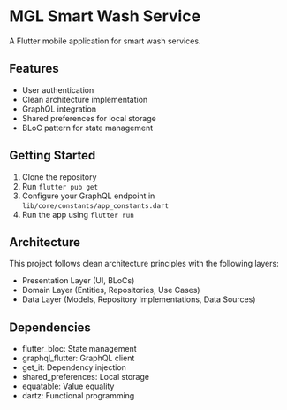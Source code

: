 # MGL Smart Wash Service

A Flutter mobile application for smart wash services.

## Features

- User authentication
- Clean architecture implementation
- GraphQL integration
- Shared preferences for local storage
- BLoC pattern for state management

## Getting Started

1. Clone the repository
2. Run `flutter pub get`
3. Configure your GraphQL endpoint in `lib/core/constants/app_constants.dart`
4. Run the app using `flutter run`

## Architecture

This project follows clean architecture principles with the following layers:

- Presentation Layer (UI, BLoCs)
- Domain Layer (Entities, Repositories, Use Cases)
- Data Layer (Models, Repository Implementations, Data Sources)

## Dependencies

- flutter_bloc: State management
- graphql_flutter: GraphQL client
- get_it: Dependency injection
- shared_preferences: Local storage
- equatable: Value equality
- dartz: Functional programming
